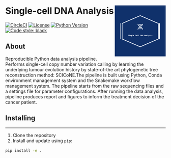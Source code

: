 # Single-cell DNA Analysis <img src="figures/logo.png" align="right" width="160">

[![CircleCI](https://circleci.com/gh/anilbey/dna-pipeline.svg?style=svg&circle-token=7d59442470c38d05f7d1661a97da237d482684ef)](https://circleci.com/gh/anilbey/dna-pipeline)
[![License](http://img.shields.io/:license-Apache%202-green.svg)](http://www.apache.org/licenses/LICENSE-2.0.txt)
[![Python Version](https://img.shields.io/badge/python-3-blue.svg)](https://img.shields.io/badge/python-3-blue.svg)
[![Code style: black](https://img.shields.io/badge/code%20style-black-000000.svg)](https://github.com/psf/black)

## About
Reproducible Python data analysis pipeline. Performs single-cell copy number variation calling by learning the underlying tumour evolution history by state-of-the art phylogenetic tree reconstruction method: SCICoNE.The pipeline is built using Python, Conda environment management system and the Snakemake workflow management system. The pipeline starts from the raw sequencing files and a settings file for parameter configurations. After running the data analysis, pipeline produces report and figures to inform the treatment decision of the cancer patient.


## Installing
----------
1. Clone the repository
2. Install and update using `pip`:
  ```bash
  pip install -e .
  ```
